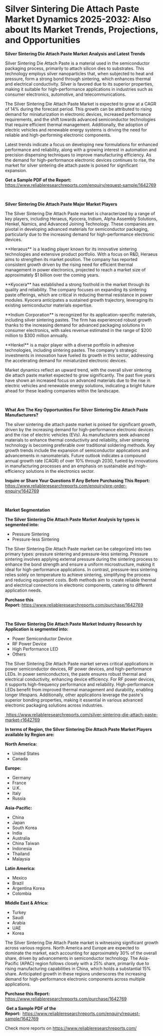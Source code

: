 <p><h1>Silver Sintering Die Attach Paste Market Dynamics 2025-2032: Also about Its Market Trends, Projections, and Opportunities</h1></p><p><strong>Silver Sintering Die Attach Paste Market Analysis and Latest Trends</strong></p>
<p><p>Silver Sintering Die Attach Paste is a material used in the semiconductor packaging process, primarily to attach silicon dies to substrates. This technology employs silver nanoparticles that, when subjected to heat and pressure, form a strong bond through sintering, which enhances thermal and electrical conductivity. Silver is favored due to its superior properties, making it suitable for high-performance applications in industries such as consumer electronics, automotive, and telecommunications.</p><p>The Silver Sintering Die Attach Paste Market is expected to grow at a CAGR of 14% during the forecast period. This growth can be attributed to rising demand for miniaturization in electronic devices, increased performance requirements, and the shift towards advanced semiconductor technologies that require efficient thermal management. Additionally, the adoption of electric vehicles and renewable energy systems is driving the need for reliable and high-performing electronic components.</p><p>Latest trends indicate a focus on developing new formulations for enhanced performance and reliability, along with a growing interest in automation and precision dispensing techniques to improve manufacturing efficiency. As the demand for high-performance electronic devices continues to rise, the market for silver sintering die attach paste is poised for significant expansion.</p></p>
<p><strong>Get a Sample PDF of the Report:&nbsp;</strong> <a href="https://www.reliableresearchreports.com/enquiry/request-sample/1642769?utm_campaign=3364&utm_medium=2&utm_source=Github&utm_content=ia&utm_term=28032025&utm_id=silver-sintering-die-attach-paste">https://www.reliableresearchreports.com/enquiry/request-sample/1642769</a></p>
<p>&nbsp;</p>
<p><strong>Silver Sintering Die Attach Paste Major Market Players</strong></p>
<p><p>The Silver Sintering Die Attach Paste market is characterized by a range of key players, including Heraeus, Kyocera, Indium, Alpha Assembly Solutions, Henkel, Namics, and Advanced Joining Technology. These companies are pivotal in developing advanced materials for semiconductor packaging, particularly due to the increasing demand for high-performance electronic devices.</p><p>**Heraeus** is a leading player known for its innovative sintering technologies and extensive product portfolio. With a focus on R&D, Heraeus aims to strengthen its market position. The company has reported consistent growth driven by the rising need for efficient thermal management in power electronics, projected to reach a market size of approximately $1 billion over the coming years.</p><p>**Kyocera** has established a strong foothold in the market through its quality and reliability. The company focuses on expanding its sintering paste offerings, which are critical in reducing thermal resistance in power modules. Kyocera anticipates a sustained growth trajectory, leveraging its existing semiconductor materials expertise.</p><p>**Indium Corporation** is recognized for its application-specific materials, including silver sintering pastes. The firm has experienced robust growth thanks to the increasing demand for advanced packaging solutions in consumer electronics, with sales revenue estimated in the range of $200 million to $300 million annually. </p><p>**Henkel** is a major player with a diverse portfolio in adhesive technologies, including sintering pastes. The company's strategic investments in innovation have fueled its growth in this sector, addressing the accelerating demand for miniaturized electronic devices.</p><p>Market dynamics reflect an upward trend, with the overall silver sintering die attach paste market expected to grow significantly. The past five years have shown an increased focus on advanced materials due to the rise in electric vehicles and renewable energy solutions, indicating a bright future ahead for these leading companies within the landscape.</p></p>
<p>&nbsp;</p>
<p><strong>What Are The Key Opportunities For Silver Sintering Die Attach Paste Manufacturers?</strong></p>
<p><p>The silver sintering die attach paste market is poised for significant growth, driven by the increasing demand for high-performance electronic devices and the rise of electric vehicles (EVs). As manufacturers seek advanced materials to enhance thermal conductivity and reliability, silver sintering technology is becoming preferable over traditional soldering methods. Key growth trends include the expansion of semiconductor applications and advancements in nanomaterials. Future outlook indicates a compound annual growth rate (CAGR) of over 10% through 2030, fueled by innovations in manufacturing processes and an emphasis on sustainable and high-efficiency solutions in the electronics sector.</p></p>
<p><strong>Inquire or Share Your Questions If Any Before Purchasing This Report:</strong> <a href="https://www.reliableresearchreports.com/enquiry/pre-order-enquiry/1642769?utm_campaign=3364&utm_medium=2&utm_source=Github&utm_content=ia&utm_term=28032025&utm_id=silver-sintering-die-attach-paste">https://www.reliableresearchreports.com/enquiry/pre-order-enquiry/1642769</a></p>
<p>&nbsp;</p>
<p><strong>Market Segmentation</strong></p>
<p><strong>The Silver Sintering Die Attach Paste Market Analysis by types is segmented into:</strong></p>
<p><ul><li>Pressure Sintering</li><li>Pressure-less Sintering</li></ul></p>
<p><p>The Silver Sintering Die Attach Paste market can be categorized into two primary types: pressure sintering and pressure-less sintering. Pressure sintering involves applying external pressure during the sintering process to enhance the bond strength and ensure a uniform microstructure, making it ideal for high-performance applications. In contrast, pressure-less sintering relies solely on temperature to achieve sintering, simplifying the process and reducing equipment costs. Both methods aim to create reliable thermal and electrical connections in electronic components, catering to different application needs.</p></p>
<p><strong>Purchase this Report:&nbsp;</strong><a href="https://www.reliableresearchreports.com/purchase/1642769?utm_campaign=3364&utm_medium=2&utm_source=Github&utm_content=ia&utm_term=28032025&utm_id=silver-sintering-die-attach-paste">https://www.reliableresearchreports.com/purchase/1642769</a></p>
<p>&nbsp;</p>
<p><strong>The Silver Sintering Die Attach Paste Market Industry Research by Application is segmented into:</strong></p>
<p><ul><li>Power Semiconductor Device</li><li>RF Power Device</li><li>High Performance LED</li><li>Others</li></ul></p>
<p><p>The Silver Sintering Die Attach Paste market serves critical applications in power semiconductor devices, RF power devices, and high-performance LEDs. In power semiconductors, the paste ensures robust thermal and electrical conductivity, enhancing device efficiency. For RF power devices, it supports high-frequency performance and reliability. High-performance LEDs benefit from improved thermal management and durability, enabling longer lifespans. Additionally, other applications leverage the paste's superior bonding properties, making it essential in various advanced electronic packaging solutions across industries.</p></p>
<p><a href="https://www.reliableresearchreports.com/silver-sintering-die-attach-paste-market-r1642769?utm_campaign=3364&utm_medium=2&utm_source=Github&utm_content=ia&utm_term=28032025&utm_id=silver-sintering-die-attach-paste">&nbsp;https://www.reliableresearchreports.com/silver-sintering-die-attach-paste-market-r1642769</a></p>
<p><strong>In terms of Region, the Silver Sintering Die Attach Paste Market Players available by Region are:</strong></p>
<p>
    <p> <strong> North America: </strong>
        <ul>
            <li>United States</li>
            <li>Canada</li>
        </ul>
        </p> 
    <p> <strong> Europe: </strong>
        <ul>
            <li>Germany</li>
            <li>France</li>
            <li>U.K.</li>
            <li>Italy</li>
            <li>Russia</li>
        </ul>
        </p> 
    <p> <strong> Asia-Pacific: </strong>
        <ul>
            <li>China</li>
            <li>Japan</li>
            <li>South Korea</li>
            <li>India</li>
            <li>Australia</li>
            <li>China Taiwan</li>
            <li>Indonesia</li>
            <li>Thailand</li>
            <li>Malaysia</li>
        </ul>
        </p> 
    <p> <strong> Latin America: </strong>
        <ul>
            <li>Mexico</li>
            <li>Brazil</li>
            <li>Argentina Korea</li>
            <li>Colombia</li>
        </ul>
        </p> 
    <p> <strong> Middle East & Africa: </strong>
        <ul>
            <li>Turkey</li>
            <li>Saudi</li>
            <li>Arabia</li>
            <li>UAE</li>
            <li>Korea</li>
        </ul>
    </p>
    </p>
<p><p>The Silver Sintering Die Attach Paste market is witnessing significant growth across various regions. North America and Europe are expected to dominate the market, each accounting for approximately 30% of the overall share, driven by advancements in semiconductor technology. The Asia-Pacific (APAC) region follows closely with a 25% share, primarily due to rising manufacturing capabilities in China, which holds a substantial 15% share. Anticipated growth in these regions underscores the increasing demand for high-performance electronic components across multiple applications.</p></p>
<p><strong>Purchase this Report: </strong><a href="https://www.reliableresearchreports.com/purchase/1642769?utm_campaign=3364&utm_medium=2&utm_source=Github&utm_content=ia&utm_term=28032025&utm_id=silver-sintering-die-attach-paste">https://www.reliableresearchreports.com/purchase/1642769</a></p>
<p>&nbsp;<strong>Get a Sample PDF of the Report:&nbsp;&nbsp;</strong><a href="https://www.reliableresearchreports.com/enquiry/request-sample/1642769?utm_campaign=3364&utm_medium=2&utm_source=Github&utm_content=ia&utm_term=28032025&utm_id=silver-sintering-die-attach-paste">https://www.reliableresearchreports.com/enquiry/request-sample/1642769</a></p>
<p><strong></strong></p>
<p>Check more reports on <a href="https://www.reliableresearchreports.com/?utm_campaign=3364&utm_medium=2&utm_source=Github&utm_content=ia&utm_term=28032025&utm_id=silver-sintering-die-attach-paste">https://www.reliableresearchreports.com/</a></p>